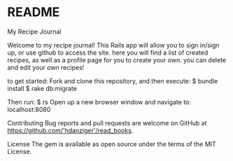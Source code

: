 # README

My Recipe Journal

Welcome to my recipe journal! This Rails app will allow you to sign in/sign up, or use github to access the site. 
here you will find a list of created recipes, as well as a profile page for you to create your own. you can delete and edit your own recipes! 

to get started:
Fork and clone this repository, and then execute:
  $ bundle install
  $ rake db:migrate

Then run:
  $ rs
Open up a new browser window and navigate to:
  localhost:8080
 
 Contributing
Bug reports and pull requests are welcome on GitHub at https://github.com/'hdanziger'/read_books.

License
The gem is available as open source under the terms of the MIT License.
 


